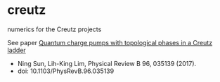 # creutz
numerics for the Creutz projects

See paper [Quantum charge pumps with topological phases in a Creutz ladder](
            https://doi.org/10.1103/PhysRevB.96.035139)
* Ning Sun, Lih-King Lim, Physical Review B 96, 035139 (2017).
* doi: 10.1103/PhysRevB.96.035139
